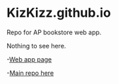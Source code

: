 # KizKizz.github.io
Repo for AP bookstore web app. 

Nothing to see here.

-[Web app page](https://kizkizz.github.io/bookstore_web_app/)

-[Main repo here](https://github.com/KizKizz/Timeless)
